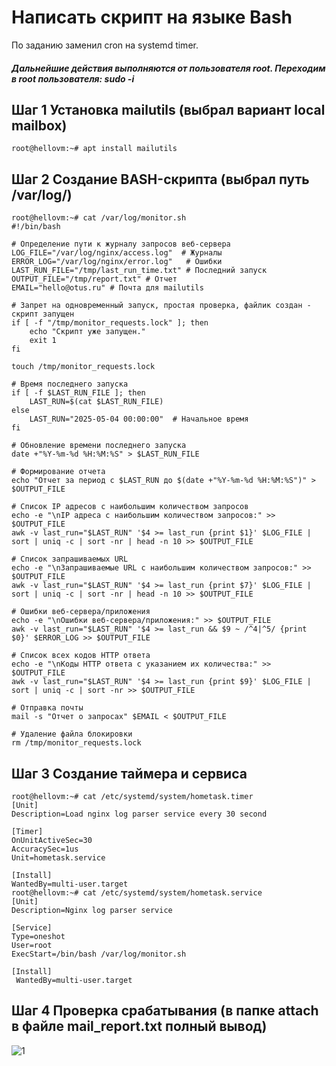 # Написать скрипт на языке Bash
По заданию заменил cron на systemd timer.
##### Дальнейшие действия выполняются от пользователя root. Переходим в root пользователя: sudo -i
## Шаг 1 Установка mailutils (выбрал вариант local mailbox)
```
root@hellovm:~# apt install mailutils
```
## Шаг 2 Создание BASH-скрипта (выбрал путь /var/log/)
```
root@hellovm:~# cat /var/log/monitor.sh
#!/bin/bash

# Определение пути к журналу запросов веб-сервера
LOG_FILE="/var/log/nginx/access.log"  # Журналы
ERROR_LOG="/var/log/nginx/error.log"   # Ошибки
LAST_RUN_FILE="/tmp/last_run_time.txt" # Последний запуск
OUTPUT_FILE="/tmp/report.txt" # Отчет
EMAIL="hello@otus.ru" # Почта для mailutils

# Запрет на одновременный запуск, простая проверка, файлик создан - скрипт запущен
if [ -f "/tmp/monitor_requests.lock" ]; then
    echo "Скрипт уже запущен."
    exit 1
fi

touch /tmp/monitor_requests.lock

# Время последнего запуска
if [ -f $LAST_RUN_FILE ]; then
    LAST_RUN=$(cat $LAST_RUN_FILE)
else
    LAST_RUN="2025-05-04 00:00:00"  # Начальное время
fi

# Обновление времени последнего запуска
date +"%Y-%m-%d %H:%M:%S" > $LAST_RUN_FILE

# Формирование отчета
echo "Отчет за период с $LAST_RUN до $(date +"%Y-%m-%d %H:%M:%S")" > $OUTPUT_FILE

# Список IP адресов с наибольшим количеством запросов
echo -e "\nIP адреса с наибольшим количеством запросов:" >> $OUTPUT_FILE
awk -v last_run="$LAST_RUN" '$4 >= last_run {print $1}' $LOG_FILE | sort | uniq -c | sort -nr | head -n 10 >> $OUTPUT_FILE

# Список запрашиваемых URL
echo -e "\nЗапрашиваемые URL с наибольшим количеством запросов:" >> $OUTPUT_FILE
awk -v last_run="$LAST_RUN" '$4 >= last_run {print $7}' $LOG_FILE | sort | uniq -c | sort -nr | head -n 10 >> $OUTPUT_FILE

# Ошибки веб-сервера/приложения
echo -e "\nОшибки веб-сервера/приложения:" >> $OUTPUT_FILE
awk -v last_run="$LAST_RUN" '$4 >= last_run && $9 ~ /^4|^5/ {print $0}' $ERROR_LOG >> $OUTPUT_FILE

# Список всех кодов HTTP ответа
echo -e "\nКоды HTTP ответа с указанием их количества:" >> $OUTPUT_FILE
awk -v last_run="$LAST_RUN" '$4 >= last_run {print $9}' $LOG_FILE | sort | uniq -c | sort -nr >> $OUTPUT_FILE

# Отправка почты
mail -s "Отчет о запросах" $EMAIL < $OUTPUT_FILE

# Удаление файла блокировки
rm /tmp/monitor_requests.lock
```
## Шаг 3 Создание таймера и сервиса
```
root@hellovm:~# cat /etc/systemd/system/hometask.timer
[Unit]
Description=Load nginx log parser service every 30 second

[Timer]
OnUnitActiveSec=30
AccuracySec=1us
Unit=hometask.service

[Install]
WantedBy=multi-user.target
root@hellovm:~# cat /etc/systemd/system/hometask.service
[Unit]
Description=Nginx log parser service

[Service]
Type=oneshot
User=root
ExecStart=/bin/bash /var/log/monitor.sh

[Install]
 WantedBy=multi-user.target
```
## Шаг 4 Проверка срабатывания (в папке attach в файле mail_report.txt полный вывод)
![1](attach/mail.png)

